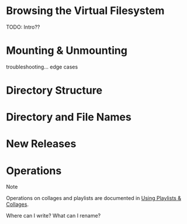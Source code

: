 # Browsing the Virtual Filesystem

TODO: Intro??

# Mounting & Unmounting

troubleshooting... edge cases

# Directory Structure

# Directory and File Names

# New Releases

# Operations

> [!NOTE]
> Operations on collages and playlists are documented in
> [Using Playlists & Collages](./PLAYLISTS_COLLAGES.md).

Where can I write? What can I rename?
